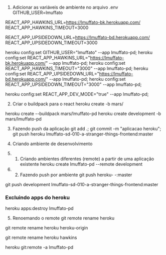 1. Adicionar as variáveis de ambiente no arquivo .env
GITHUB_USER=lmuffato

REACT_APP_HAWKINS_URL=https://lmuffato-bk.herokuapp.com/
REACT_APP_HAWKINS_TIMEOUT=3000

REACT_APP_UPSIDEDOWN_URL=https://lmuffato-bd.herokuapp.com/
REACT_APP_UPSIDEDOWN_TIMEOUT=3000

heroku config:set GITHUB_USER="lmuffato" --app lmuffato-pd;
heroku config:set REACT_APP_HAWKINS_URL="https://lmuffato-bk.herokuapp.com/" --app lmuffato-pd;
heroku config:set REACT_APP_HAWKINS_TIMEOUT="3000" --app lmuffato-pd;
heroku config:set REACT_APP_UPSIDEDOWN_URL="https://lmuffato-bd.herokuapp.com/" --app lmuffato-pd;
heroku config:set REACT_APP_UPSIDEDOWN_TIMEOUT="3000" --app lmuffato-pd;

heroku config:set REACT_APP_DEV_MODE="true" --app lmuffato-pd;

2. Criar o buildpack para o react
heroku create -b mars/<nomeAplicacao>

heroku create --buildpack mars/lmuffato-pd
heroku create development -b mars/lmuffato-pd

3. Fazendo push da aplicação
git add .; git commit -m "aplicacao heroku";
git push heroku lmuffato-sd-010-a-stranger-things-frontend:master


4. Criando ambiente de desenvolvimento
4. 1.  Criando ambientes diferentes (remote) a partir de uma aplicação existente
heroku create lmuffato-pd --remote development

4. 2. Fazendo push por ambiente
git push heroku-<nomeDoRemote> <nomeDaBranchDoGitHub>-:master

git push development lmuffato-sd-010-a-stranger-things-frontend:master

### Excluindo apps do heroku
heroku apps:destroy lmuffato-pd

5. Renoemando o remote
git remote rename heroku <nomeDoRemote>

git remote rename heroku heroku-origin

git remote rename heroku hawkins

heroku git:remote -a lmuffato-pd